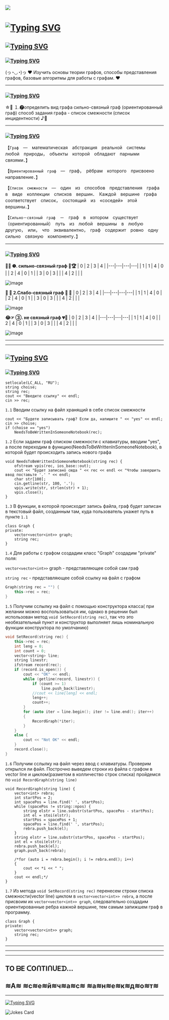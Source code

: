 ![](https://komarev.com/ghpvc/?username=Kukrynitza)
# <a href="https://git.io/typing-svg"><img src="https://readme-typing-svg.herokuapp.com?font=Italic&weight=500&size=33&pause=1000&color=5B1182&random=false&width=435&lines=%D0%A0%D0%B0%D1%81%D1%87%D0%B5%D1%82%D0%BD%D0%B0%D1%8F+%D1%80%D0%B0%D0%B1%D0%BE%D1%82%D0%B0" alt="Typing SVG" /></a>

## <a href="https://git.io/typing-svg"><img src="https://readme-typing-svg.herokuapp.com?font=Italic&weight=500&size=29&pause=1000&color=7D1CA9&background=37143F16&random=false&width=435&lines=%D0%92%D0%B2%D0%B5%D0%B4%D0%B5%D0%BD%D0%B8%D0%B5" alt="Typing SVG" /></a>

### <a href="https://git.io/typing-svg"><img src="https://readme-typing-svg.herokuapp.com?font=Italic&weight=500&size=24&pause=1000&color=D740F7&random=false&width=435&lines=%D0%A6%D0%B5%D0%BB%D1%8C" alt="Typing SVG" /></a>
(っ◔◡◔)っ ♥ Изучить основы теории графов, способы представления графов, базовые алгоритмы для работы с графам. ♥

---
### <a href="https://git.io/typing-svg"><img src="https://readme-typing-svg.herokuapp.com?font=Italic&weight=500&size=24&pause=1000&color=D740F7&random=false&width=435&lines=%D0%97%D0%B0%D0%B4%D0%B0%D0%BD%D0%B8%D0%B5" alt="Typing SVG" /></a>
☆🎅 １.❼определить вид графа 
 сильно-связный граф (ориентированный граф)
способ задания графа - список смежности (список инцидентности) ♪🍩 

---
### <a href="https://git.io/typing-svg"><img src="https://readme-typing-svg.herokuapp.com?font=Italic&weight=500&size=24&pause=1000&color=D740F7&random=false&width=435&lines=%D0%9A%D0%BB%D1%8E%D1%87%D0%B5%D0%B2%D1%8B%D0%B5+%D0%BF%D0%BE%D0%BD%D1%8F%D1%82%D0%B8%D1%8F" alt="Typing SVG" /></a>
【`Граф`　—　математическая　абстракция　реальной　системы　любой　природы，　объекты　которой　обладают　парными　связями．】

【`﻿Ориентированный　граф`　—　граф，　рёбрам　которого　присвоено　направление．】

【﻿`Список　смежности`　—　один　из　способов　представления　графа　в　виде　коллекции　списков　вершин．　Каждой　вершине　графа　соответствует　список，　состоящий　из　«соседей»　этой　вершины．】

【﻿`Сильно－связный　граф`　－　граф　в　котором　существует　（ориентированный）　путь　из　любой　вершины　в　любую　другую，　или，　что　эквивалентно，　граф　содержит　ровно　одну　сильно　связную　компоненту．】

---
### <a href="https://git.io/typing-svg"><img src="https://readme-typing-svg.herokuapp.com?font=Italic&weight=500&size=24&pause=1000&color=D740F7&random=false&width=435&lines=%D0%9F%D1%80%D0%B8%D0%BC%D0%B5%D1%80%D1%8B+%D0%B3%D1%80%D0%B0%D1%84%D0%BE%D0%B2+" alt="Typing SVG" /></a>
**👊🐯  ❶. сильно-связный граф  🎁🏆**
| 0 | 2 | 3 | 4 |
|---|---|---|---|
| 1 | 1 | 4 | 0 |
| 2 | 4 | 0 | 1 |
| 3 | 0 | 3 |   |
| 4 | 2 |   |   |

![image](https://github.com/iis-32170x/RPIIS/assets/144555463/fa71597a-08b6-4276-8940-9c0526e38ba1)

**🐻  🎀  𝟤.Слабо-связный граф  🎀  🐻**
| 0 | 2 | 3 | 4 |
|---|---|---|---|
| 1 | 1 | 4 | 0 |
| 2 | 4 | 0 | 1 |
| 3 | 0 | 3 |   |
| 4 | 2 |   |   |

![image](https://github.com/iis-32170x/RPIIS/assets/144555463/6ebe2cb9-e847-42a0-998c-e59828c0da34)

**😂☞  ➂. не связный граф  💔🍫**
| 0 | 2 | 3 | 4 |
|---|---|---|---|
| 1 | 1 | 4 | 0 |
| 2 | 4 | 0 | 1 |
| 3 | 0 | 3 |   |
| 4 | 2 |   |   |

![image](https://github.com/iis-32170x/RPIIS/assets/144555463/bc43380f-6de3-4e0c-bbc9-77705dbbd1a7)

---
---

## <a href="https://git.io/typing-svg"><img src="https://readme-typing-svg.herokuapp.com?font=Italic&weight=500&size=29&duration=5001&pause=1000&color=7D1CA9&background=37143F16&random=false&width=435&lines=%D0%90%D0%BB%D0%B3%D0%BE%D1%80%D0%B8%D1%82%D0%BC+%D1%80%D0%B5%D1%88%D0%B5%D0%BD%D0%B8%D1%8F" alt="Typing SVG" /></a>

### <a href="https://git.io/typing-svg"><img src="https://readme-typing-svg.herokuapp.com?font=Italic&weight=500&size=24&pause=1000&color=22973C&random=false&width=435&lines=1-%D0%B0%D1%8F+%D1%87%D0%B0%D1%81%D1%82%D1%8C%2C+%D0%B3%D1%80%D0%B0%D1%84" alt="Typing SVG" /></a>
```сpp
setlocale(LC_ALL, "RU");
string choise;
string rec;
cout << "Введите ссылку" << endl;
cin >> rec;
```
`1.1` Вводим ссылку на файл хранящий в себе список смежности 
```сpp
cout << "Будете записывать граф? Если да, напишите " << "yes" << endl;
cin >> choise;
if (choise == "yes")
    NeedsToBeWrittenInSomeoneNotebook(rec);
```
`1.2` Если задаем граф списком смежности с клавиатуры, вводим "yes",
а после переходим в функцию(NeedsToBeWrittenInSomeoneNotebook), в которой будет происходить запись нового графа 
```сpp
void NeedsToBeWrittenInSomeoneNotebook(string rec) {
    ofstream vpis(rec, ios_base::out);
    cout << "Будет записано сюда " << rec << endl << "Чтобы завершить ввод поставьте '.' " << endl;
    char str[100];
    cin.getline(str, 100, '.');
    vpis.write(str, strlen(str) + 1);
    vpis.close();
}
```
`1.3` В функции, в которой происходит запись файла, граф будет записан в текстовый файл, созданным там, куда пользователь укажет путь в пункте `1.1`
```сpp
class Graph {
private:
    vector<vector<int>> graph;
    string rec;
}
```
`1.4` Для работы с графом создадим класс "Graph" создадим "private" поля:

`vector<vector<int>>` graph - представляющее собой сам граф

`string rec` - представляющее собой ссылку на файл с графом
```cpp
Graph(string rec = "") {
    this->rec = rec;
}
```
`1.5` Получим сслылку на файл с помощью конструктора класса( при желании можно воспользоваться им, однако в решении был использован метод `void SetRecord(string rec)`, так что это необязательный пункт и конструктор выполняет лишь номинальную функции конструктора по умолчанию)
```cpp
void SetRecord(string rec) {
    this->rec = rec;
    int leng = 0;
    int count = 0;
    vector<string> line;
    string linestr;
    ifstream record(rec);
    if (record.is_open()) {
        cout << "OK" << endl;
        while (getline(record, linestr)) {
            if (count >= 1)
                line.push_back(linestr);
            //cout << line[leng] << endl;
            leng++;
            count++;
        }
        for (auto iter = line.begin(); iter != line.end(); iter++)
        {
            RecordGraph(*iter);
        }
    }
    else {
        cout << "Not OK" << endl;
    }
    record.close();
}
```
`1.6` Получим сслылку на файл через ввод с клавиатуры. Проверим открылся ли файл. Построчно выведем строки из файла с графом в vector<string> line и циклом(разметом в колличество строк списка) пройдемся по `void RecordGraph(string line)`

```сpp
void RecordGraph(string line) {
    vector<int> rebra;
    int startPos = 2;
    int spacePos = line.find(' ', startPos);
    while (spacePos != string::npos) {
        string elstr = line.substr(startPos, spacePos - startPos);
        int el = stoi(elstr);
        startPos = spacePos + 1;
        spacePos = line.find(' ', startPos);
        rebra.push_back(el);
    }
    string elstr = line.substr(startPos, spacePos - startPos);
    int el = stoi(elstr);
    rebra.push_back(el);
    graph.push_back(rebra);

    /*for (auto i = rebra.begin(); i != rebra.end(); i++)
    {
        cout << *i << " ";
    }
    cout << endl;*/
}
```
`1.7` Из метода `void SetRecord(string rec)` перенесем строки списка смежности(vector<string> line) циклом в `vector<vector<int>> rebra`, а после присвоим их `vector<vector<int>> graph`, следовательно создадим ориентированные ребра кажной вершине, тем самым запижшем граф в программу.
```сpp
class Graph {
private:
    vector<vector<int>> graph;
    string rec;
}
```
---



---
---
## TO ᗷE ᑕOᑎTIᑎᑌEᗪ...
**≋А≋ ≋с≋е≋й≋ч≋а≋с≋ ≋а≋н≋е≋к≋д≋о≋т≋**
---
---
 <a href="https://git.io/typing-svg"><img src="https://readme-typing-svg.herokuapp.com?font=Italic&size=35&pause=1000&color=661E1E&center=&vCenter=&multiline=true&repeat=&random=&width=435&lines=%D0%97%D0%B0%D1%81%D0%BB%D1%83%D0%B6%D0%B5%D0%BD%D0%BD%D1%8B%D0%B9+%D0%B0%D0%BD%D0%B5%D0%BA%D0%B4%D0%BE%D1%82)" alt="Typing SVG" /></a>
 
<img src="https://readme-jokes.vercel.app/api" alt="Jokes Card" />
